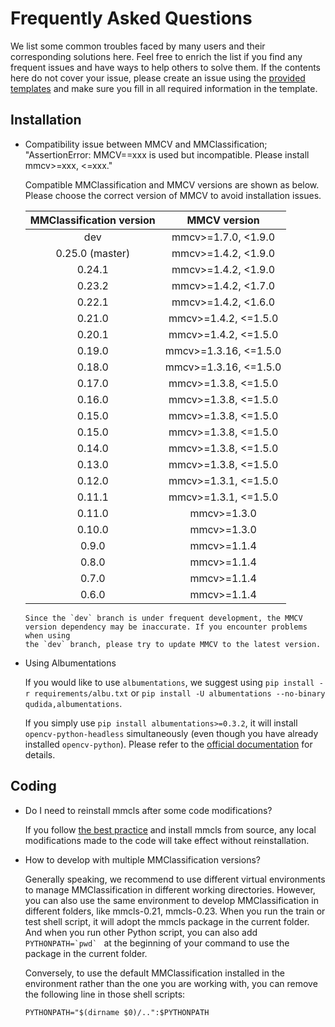 # Frequently Asked Questions

We list some common troubles faced by many users and their corresponding
solutions here. Feel free to enrich the list if you find any frequent issues
and have ways to help others to solve them. If the contents here do not cover
your issue, please create an issue using the
[provided templates](https://github.com/open-mmlab/mmclassification/issues/new/choose)
and make sure you fill in all required information in the template.

## Installation

- Compatibility issue between MMCV and MMClassification; "AssertionError:
  MMCV==xxx is used but incompatible. Please install mmcv>=xxx, \<=xxx."

  Compatible MMClassification and MMCV versions are shown as below. Please
  choose the correct version of MMCV to avoid installation issues.

  | MMClassification version |      MMCV version      |
  | :----------------------: | :--------------------: |
  |           dev            |  mmcv>=1.7.0, \<1.9.0  |
  |     0.25.0 (master)      |  mmcv>=1.4.2, \<1.9.0  |
  |          0.24.1          |  mmcv>=1.4.2, \<1.9.0  |
  |          0.23.2          |  mmcv>=1.4.2, \<1.7.0  |
  |          0.22.1          |  mmcv>=1.4.2, \<1.6.0  |
  |          0.21.0          | mmcv>=1.4.2, \<=1.5.0  |
  |          0.20.1          | mmcv>=1.4.2, \<=1.5.0  |
  |          0.19.0          | mmcv>=1.3.16, \<=1.5.0 |
  |          0.18.0          | mmcv>=1.3.16, \<=1.5.0 |
  |          0.17.0          | mmcv>=1.3.8, \<=1.5.0  |
  |          0.16.0          | mmcv>=1.3.8, \<=1.5.0  |
  |          0.15.0          | mmcv>=1.3.8, \<=1.5.0  |
  |          0.15.0          | mmcv>=1.3.8, \<=1.5.0  |
  |          0.14.0          | mmcv>=1.3.8, \<=1.5.0  |
  |          0.13.0          | mmcv>=1.3.8, \<=1.5.0  |
  |          0.12.0          | mmcv>=1.3.1, \<=1.5.0  |
  |          0.11.1          | mmcv>=1.3.1, \<=1.5.0  |
  |          0.11.0          |      mmcv>=1.3.0       |
  |          0.10.0          |      mmcv>=1.3.0       |
  |          0.9.0           |      mmcv>=1.1.4       |
  |          0.8.0           |      mmcv>=1.1.4       |
  |          0.7.0           |      mmcv>=1.1.4       |
  |          0.6.0           |      mmcv>=1.1.4       |

  ```{note}
  Since the `dev` branch is under frequent development, the MMCV
  version dependency may be inaccurate. If you encounter problems when using
  the `dev` branch, please try to update MMCV to the latest version.
  ```

- Using Albumentations

  If you would like to use `albumentations`, we suggest using `pip install -r requirements/albu.txt` or
  `pip install -U albumentations --no-binary qudida,albumentations`.

  If you simply use `pip install albumentations>=0.3.2`, it will install `opencv-python-headless` simultaneously
  (even though you have already installed `opencv-python`). Please refer to the
  [official documentation](https://albumentations.ai/docs/getting_started/installation/#note-on-opencv-dependencies)
  for details.

## Coding

- Do I need to reinstall mmcls after some code modifications?

  If you follow [the best practice](install.md) and install mmcls from source,
  any local modifications made to the code will take effect without
  reinstallation.

- How to develop with multiple MMClassification versions?

  Generally speaking, we recommend to use different virtual environments to
  manage MMClassification in different working directories. However, you
  can also use the same environment to develop MMClassification in different
  folders, like mmcls-0.21, mmcls-0.23. When you run the train or test shell script,
  it will adopt the mmcls package in the current folder. And when you run other Python
  script, you can also add `` PYTHONPATH=`pwd`  `` at the beginning of your command
  to use the package in the current folder.

  Conversely, to use the default MMClassification installed in the environment
  rather than the one you are working with, you can remove the following line
  in those shell scripts:

  ```shell
  PYTHONPATH="$(dirname $0)/..":$PYTHONPATH
  ```
